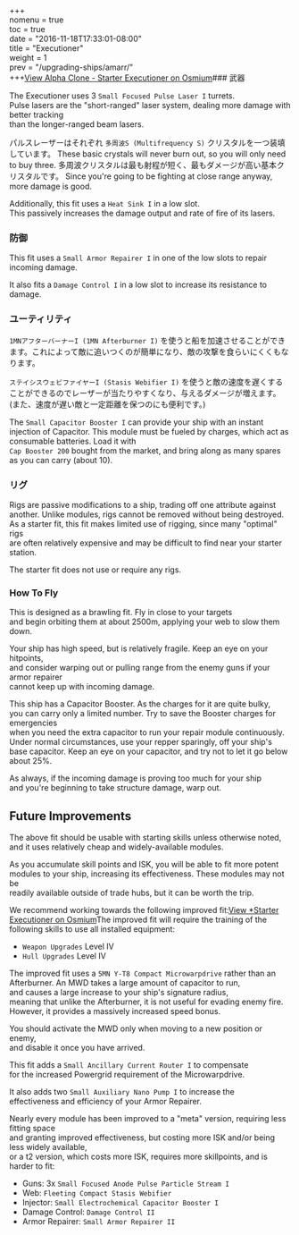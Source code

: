 +++  
nomenu = true  
toc = true  
date = "2016-11-18T17:33:01-08:00"  
title = "Executioner"  
weight = 1  
prev = "/upgrading-ships/amarr/"  
+++<object type="image/svg+xml" data="https://o.smium.org/api/convert/118457/svg/118457-alpha-clone---starter-executioner.svg?privatetoken=7331827611737260032"><a href="https://o.smium.org/loadout/private/118457/7331827611737260032">View Alpha Clone - Starter Executioner on Osmium</a></object>### 武器

The Executioner uses 3 `Small Focused Pulse Laser I` turrets.  
Pulse lasers are the "short-ranged" laser system, dealing more damage with better tracking  
than the longer-ranged beam lasers.

パルスレーザーはそれぞれ `多周波S (Multifrequency S)` クリスタルを一つ装填しています。 These basic crystals will never burn out, so you will only need to buy three. 多周波クリスタルは最も射程が短く、最もダメージが高い基本クリスタルです。 Since you're going to be fighting at close range anyway, more damage is good.

Additionally, this fit uses a `Heat Sink I` in a low slot.  
This passively increases the damage output and rate of fire of its lasers.

### 防御

This fit uses a `Small Armor Repairer I` in one of the low slots to repair incoming damage.

It also fits a `Damage Control I` in a low slot to increase its resistance to damage.

### ユーティリティ

`1MNアフターバーナーI (1MN Afterburner I)` を使うと船を加速させることができます。これによって敵に追いつくのが簡単になり、敵の攻撃を食らいにくくもなります。

`ステイシスウェビファイヤーI (Stasis Webifier I)` を使うと敵の速度を遅くすることができるのでレーザーが当たりやすくなり、与えるダメージが増えます。(また、速度が遅い敵と一定距離を保つのにも便利です。)

The `Small Capacitor Booster I` can provide your ship with an instant injection of Capacitor. This module must be fueled by charges, which act as consumable batteries. Load it with   
`Cap Booster 200` bought from the market, and bring along as many spares as you can carry (about 10).

### リグ

Rigs are passive modifications to a ship, trading off one attribute against another. Unlike modules, rigs cannot be removed without being destroyed. As a starter fit, this fit makes limited use of rigging, since many "optimal" rigs  
are often relatively expensive and may be difficult to find near your starter station.

The starter fit does not use or require any rigs.

### How To Fly

This is designed as a brawling fit. Fly in close to your targets  
and begin orbiting them at about 2500m, applying your web to slow them down.

Your ship has high speed, but is relatively fragile. Keep an eye on your hitpoints,  
and consider warping out or pulling range from the enemy guns if your armor repairer  
cannot keep up with incoming damage.

This ship has a Capacitor Booster. As the charges for it are quite bulky,  
you can carry only a limited number. Try to save the Booster charges for emergencies  
when you need the extra capacitor to run your repair module continuously. Under normal circumstances, use your repper sparingly, off your ship's base capacitor. Keep an eye on your capacitor, and try not to let it go below about 25%.

As always, if the incoming damage is proving too much for your ship  
and you're beginning to take structure damage, warp out.

## Future Improvements

The above fit should be usable with starting skills unless otherwise noted,  
and it uses relatively cheap and widely-available modules.

As you accumulate skill points and ISK, you will be able to fit more potent  
modules to your ship, increasing its effectiveness. These modules may not be  
readily available outside of trade hubs, but it can be worth the trip.

We recommend working towards the following improved fit:<object type="image/svg+xml" data="https://o.smium.org/api/convert/118458/svg/118458-starter-executioner.svg?privatetoken=8882447389848240128"><a href="https://o.smium.org/loadout/private/118458/8882447389848240128">View *Starter Executioner on Osmium</a></object>The improved fit will require the training of the following skills to use all installed equipment:

* `Weapon Upgrades` Level IV
* `Hull Upgrades` Level IV

The improved fit uses a `5MN Y-T8 Compact Microwarpdrive` rather than an Afterburner. An MWD takes a large amount of capacitor to run,   
and causes a large increase to your ship's signature radius,  
meaning that unlike the Afterburner, it is not useful for evading enemy fire. However, it provides a massively increased speed bonus.

You should activate the MWD only when moving to a new position or enemy,  
and disable it once you have arrived.

This fit adds a `Small Ancillary Current Router I` to compensate  
for the increased Powergrid requirement of the Microwarpdrive.

It also adds two `Small Auxiliary Nano Pump I` to increase the  
effectiveness and efficiency of your Armor Repairer.

Nearly every module has been improved to a "meta" version, requiring less fitting space  
and granting improved effectiveness, but costing more ISK and/or being less widely available,  
or a t2 version, which costs more ISK, requires more skillpoints, and is harder to fit:

* Guns: 3x `Small Focused Anode Pulse Particle Stream I`
* Web: `Fleeting Compact Stasis Webifier`
* Injector: `Small Electrochemical Capacitor Booster I`
* Damage Control: `Damage Control II`
* Armor Repairer: `Small Armor Repairer II`